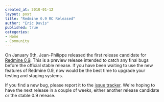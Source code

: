 ```yaml
---
created_at: 2010-01-12
layout: post
title: "Redmine 0.9 RC Released"
author: "Eric Davis"
published: true
categories:
- Home
- Community
---
```


On January 9th, Jean-Philippe released the first release candidate for [Redmine 0.9][0.9].  This is a preview release intended to catch any final bugs before the official stable release.  If you have been waiting to use the new features of Redmine 0.9, now would be the best time to upgrade your testing and staging systems.

If you find a new bug, please report it to the [issue tracker][].  We're hoping to have the next release in a couple of weeks, either another release candidate or the stable 0.9 release.

[0.9]: http://www.redmine.org/news/32
[issue tracker]: http://www.redmine.org/projects/redmine/issues/new

